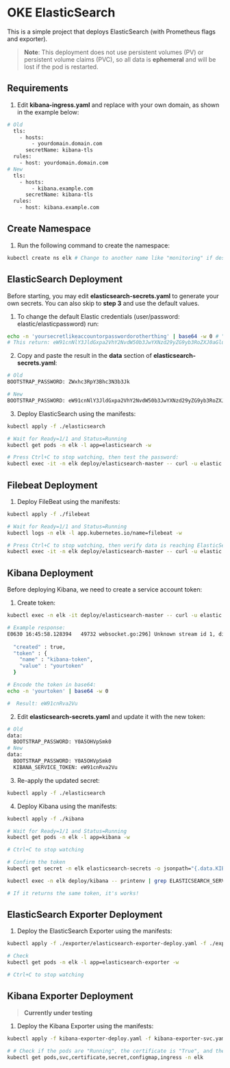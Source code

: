 # OKE ElasticSearch

This is a simple project that deploys ElasticSearch (with Prometheus flags and exporter).

> **Note**:
> This deployment does not use persistent volumes (PV) or persistent volume claims (PVC), so all data is **ephemeral** and will be lost if the pod is restarted.

## Requirements

1. Edit **kibana-ingress.yaml** and replace with your own domain, as shown in the example below:
```bash
# Old
  tls:
    - hosts:
        - yourdomain.domain.com
      secretName: kibana-tls
  rules:
    - host: yourdomain.domain.com
# New
  tls:
    - hosts:
        - kibana.example.com
      secretName: kibana-tls
  rules:
    - host: kibana.example.com
```

## Create Namespace

1. Run the following command to create the namespace:
```bash
kubectl create ns elk # Change to another name like "monitoring" if desired
```

## ElasticSearch Deployment

Before starting, you may edit **elasticsearch-secrets.yaml** to generate your own secrets. You can also skip to **step 3** and use the default values.

1. To change the default Elastic credentials (user/password: elastic/elasticpassword) run:
```bash
echo -n 'yoursecretlikeaccountorpasswordorotherthing' | base64 -w 0 # "-w 0" avoids line breaks
# This return: eW91cnNlY3JldGxpa2VhY2NvdW50b3JwYXNzd29yZG9yb3RoZXJ0aGluZw==
```

2. Copy and paste the result in the **data** section of **elasticsearch-secrets.yaml**:
```bash
# Old
BOOTSTRAP_PASSWORD: ZWxhc3RpY3Bhc3N3b3Jk

# New
BOOTSTRAP_PASSWORD: eW91cnNlY3JldGxpa2VhY2NvdW50b3JwYXNzd29yZG9yb3RoZXJ0aGluZw==
```

3. Deploy ElasticSearch using the manifests:
```bash
kubectl apply -f ./elasticsearch

# Wait for Ready=1/1 and Status=Running
kubectl get pods -n elk -l app=elasticsearch -w

# Press Ctrl+C to stop watching, then test the password:
kubectl exec -it -n elk deploy/elasticsearch-master -- curl -u elastic:yourpassword http://localhost:9200
```

## Filebeat Deployment

1. Deploy FileBeat using the manifests:
```bash
kubectl apply -f ./filebeat

# Wait for Ready=1/1 and Status=Running
kubectl logs -n elk -l app.kubernetes.io/name=filebeat -w

# Press Ctrl+C to stop watching, then verify data is reaching ElasticSearch:
kubectl exec -it -n elk deploy/elasticsearch-master -- curl -u elastic:yourpassword http://localhost:9200/_cat/indices?v
```

## Kibana Deployment

Before deploying Kibana, we need to create a service account token:

1. Create token:
```bash
kubectl exec -n elk -it deploy/elasticsearch-master -- curl -u elastic:yourpassword -X POST http://localhost:9200/_security/service/elastic/kibana/credential/token/kibana-token?pretty

# Example response:
E0630 16:45:58.128394   49732 websocket.go:296] Unknown stream id 1, discarding message
                                                                                       {
  "created" : true,
  "token" : {
    "name" : "kibana-token",
    "value" : "yourtoken"
  }

# Encode the token in base64:
echo -n 'yourtoken' | base64 -w 0

#  Result: eW91cnRva2Vu
```

2. Edit **elasticsearch-secrets.yaml** and update it with the new token:
```bash
# Old
data:
  BOOTSTRAP_PASSWORD: Y0A5OHVpSmk0
# New
data:
  BOOTSTRAP_PASSWORD: Y0A5OHVpSmk0
  KIBANA_SERVICE_TOKEN: eW91cnRva2Vu
```

3. Re-apply the updated secret:
```bash
kubectl apply -f ./elasticsearch
```

4. Deploy Kibana using the manifests:
```bash
kubectl apply -f ./kibana

# Wait for Ready=1/1 and Status=Running
kubectl get pods -n elk -l app=kibana -w

# Ctrl+C to stop watching

# Confirm the token
kubectl get secret -n elk elasticsearch-secrets -o jsonpath="{.data.KIBANA_SERVICE_TOKEN}" | base64 -d

kubectl exec -n elk deploy/kibana -- printenv | grep ELASTICSEARCH_SERVICEACCOUNTTOKEN

# If it returns the same token, it's works!
```

## ElasticSearch Exporter Deployment

1. Deploy the ElasticSearch Exporter using the manifests:
```bash
kubectl apply -f ./exporter/elasticsearch-exporter-deploy.yaml -f ./exporter/elasticsearch-exporter-svc.yaml

# Check
kubectl get pods -n elk -l app=elasticsearch-exporter -w

# Ctrl+C to stop watching
```

## Kibana Exporter Deployment

> **Currently under testing**

1. Deploy the Kibana Exporter using the manifests:
```bash
kubectl apply -f kibana-exporter-deploy.yaml -f kibana-exporter-svc.yaml

# # Check if the pods are "Running", the certificate is "True", and the other resources exist
kubectl get pods,svc,certificate,secret,configmap,ingress -n elk
```